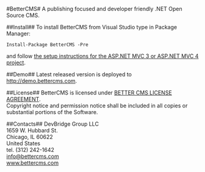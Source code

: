 ﻿#BetterCMS#
A publishing focused and developer friendly .NET Open Source CMS.

##Install##
To install BetterCMS from Visual Studio type in Package Manager:
<pre><code>Install-Package BetterCMS -Pre</code></pre>
and follow [the setup instructions for the ASP.NET MVC 3 or ASP.NET MVC 4 project](https://github.com/devbridge/BetterCMS/wiki/Setup-ASP.NET-MVC-3-or-ASP.NET-MVC-4-project).

##Demo##
Latest released version is deployed to http://demo.bettercms.com.

##License##
BetterCMS is licensed under [BETTER CMS LICENSE AGREEMENT](http://www.bettercms.com/license.txt).<br/>
Copyright notice and permission notice shall be included in all copies or substantial portions of the Software.

##Contacts##
DevBridge Group LLC<br/>
1659 W. Hubbard St.<br/>
Chicago, IL 60622<br/>
United States<br/>
tel. (312) 242-1642<br/>
info@bettercms.com<br/>
www.bettercms.com<br/>
